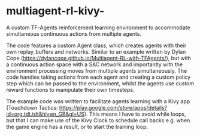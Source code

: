 # multiagent-rl-kivy-
A custom TF-Agents reinforcement learning environment to accommodate simultaneous continuous actions from multiple agents.

The code features a custom Agent class, which creates agents with their own replay_buffers and networks. Similar to an example written by Dylan Cope (https://dylancope.github.io/Multiagent-RL-with-TFAgents/), but with a continuous action space with a SAC network and importantly with the environment processing moves from multiple agents simultaneously. The code handles taking actions from each agent and creating a custom policy step which can be passed to the environment, whilst the agents use custom reward functions to manipulate their own timesteps.

The example code was written to facilitate agents learning with a Kivy app (Touchdown Tactics: https://play.google.com/store/apps/details?id=org.tdt.tdt&hl=en_GB&gl=US). This means I have to avoid while loops, but that I can make use of the Kivy Clock to schedule call backs e.g. when the game engine has a result, or to start the training loop.
